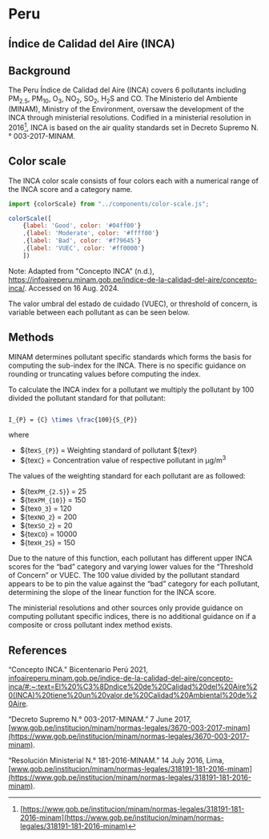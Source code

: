 # Peru

## Índice de Calidad del Aire (INCA)

## Background

The Peru Índice de Calidad del Aire (INCA) covers 6 pollutants including PM<sub>2.5</sub>, PM<sub>10</sub>, O<sub>3</sub>, NO<sub>2</sub>, SO<sub>2</sub>, H<sub>2</sub>S and CO. The Ministerio del Ambiente (MINAM), Ministry of the Environment, oversaw the development of the INCA through ministerial resolutions. Codified in a ministerial resolution in 2016[^1], INCA is based on the air quality standards set in Decreto Supremo N.° 003-2017-MINAM.  

## Color scale

The INCA color scale consists of four colors each with a numerical range of the INCA score and a category name.


```js
import {colorScale} from "../components/color-scale.js";
```

```js
colorScale([
    {label: 'Good', color: '#04ff00'}
    ,{label: 'Moderate', color: '#ffff00'}
    ,{label: 'Bad', color: '#f79645'}
    ,{label: 'VUEC', color: '#ff0000'}
    ])
```

Note: Adapted from "Concepto INCA" (n.d.), <https://infoaireperu.minam.gob.pe/indice-de-la-calidad-del-aire/concepto-inca/>. Accessed on 16 Aug. 2024.

The valor umbral del estado de cuidado (VUEC), or threshold of concern, is variable between each pollutant as can be seen below.

## Methods

MINAM determines pollutant specific standards which forms the basis for computing the sub-index for the INCA. There is no specific guidance on rounding or truncating values before computing the index.

To calculate the INCA index for a pollutant we multiply the pollutant by 100 divided the pollutant standard for that pollutant:

```tex

I_{P} = {C} \times \frac{100}{S_{P}} 

```

where  

* ${tex`S_{P}`} = Weighting standard of pollutant ${tex`P`}
* ${tex`C`} = Concentration value of respective pollutant in µg/m<sup>3</sup>

The values of the weighting standard for each pollutant are as followed:  

* ${tex`PM_{2.5}`} = 25  
* ${tex`PM_{10}`} = 150  
* ${tex`O_3`} = 120  
* ${tex`NO_2`} = 200
* ${tex`SO_2`} = 20  
* ${tex`CO`} = 10000  
* ${tex`H_2S`} = 150  

Due to the nature of this function, each pollutant has different upper INCA scores for the “bad” category and varying lower values for the “Threshold of Concern” or VUEC. The 100 value divided by the pollutant standard appears to be to pin the value against the “bad” category for each pollutant, determining the slope of the linear function for the INCA score.

The ministerial resolutions and other sources only provide guidance on computing pollutant specific indices, there is no additional guidance on if a composite or cross pollutant index method exists.

## References

“Concepto INCA." Bicentenario Perú 2021, [infoaireperu.minam.gob.pe/indice-de-la-calidad-del-aire/concepto-inca/#:~:text=El%20%C3%8Dndice%20de%20Calidad%20del%20Aire%20(INCA)%20tiene%20un%20valor,de%20Calidad%20Ambiental%20de%20Aire](https://infoaireperu.minam.gob.pe/indice-de-la-calidad-del-aire/concepto-inca/#:~:text=El%20%C3%8Dndice%20de%20Calidad%20del%20Aire%20(INCA)%20tiene%20un%20valor,de%20Calidad%20Ambiental%20de%20Aire).

“Decreto Supremo N.° 003-2017-MINAM.” 7 June 2017, [www.gob.pe/institucion/minam/normas-legales/3670-003-2017-minam](https://www.gob.pe/institucion/minam/normas-legales/3670-003-2017-minam).

“Resolución Ministerial N.° 181-2016-MINAM.” 14 July 2016, Lima, [www.gob.pe/institucion/minam/normas-legales/318191-181-2016-minam](https://www.gob.pe/institucion/minam/normas-legales/318191-181-2016-minam).

[^1]: [https://www.gob.pe/institucion/minam/normas-legales/318191-181-2016-minam](https://www.gob.pe/institucion/minam/normas-legales/318191-181-2016-minam)
